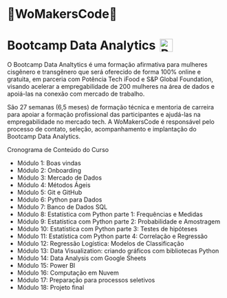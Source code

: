 
<h1> 🦋WoMakersCode🦋</h1>

<h1 style="display: flex; align-items: center;">
  Bootcamp Data Analytics
  <img src="https://cdn-images-1.medium.com/v2/resize:fit:1200/1*B8rGvo7fJ7qL4uFJ_II_-w.png" alt="Python logo" width="30" style="margin-left: 10px;">
</h1>

O Bootcamp Data Analtytics é uma formação afirmativa para mulheres cisgênero e transgênero que será oferecido de forma 100% online e gratuita, em parceria com
Potência Tech iFood e S&P Global Foundation, visando acelerar a empregabilidade de 200 mulheres na área de dados e apoiá-las na conexão com mercado de trabalho.

São 27 semanas (6,5 meses) de formação técnica e mentoria de carreira para apoiar a formação profissional das participantes e ajudá-las na empregabilidade no
mercado tech. A WoMakersCode é responsável pelo processo de contato, seleção, acompanhamento e implantação do Bootcamp Data Analytics.

Cronograma de Conteúdo do Curso

- Módulo 1: Boas vindas
- Módulo 2: Onboarding
- Módulo 3: Mercado de Dados
- Módulo 4: Métodos Ágeis
- Módulo 5: Git e GitHub
- Módulo 6: Python para Dados
- Módulo 7: Banco de Dados SQL
- Módulo 8: Estatística com Python parte 1: Frequências e Medidas
- Módulo 9: Estatística com Python parte 2: Probabilidade e Amostragem
- Módulo 10: Estatística com Python parte 3: Testes de hipóteses
- Módulo 11: Estatística com Python parte 4: Correlação e Regressão
- Módulo 12: Regressão Logística: Modelos de Classificação
- Módulo 13: Data Visualization: criando gráficos com bibliotecas Python
- Módulo 14: Data Analysis com Google Sheets
- Módulo 15: Power BI
- Módulo 16: Computação em Nuvem
- Módulo 17: Preparação para processos seletivos
- Módulo 18: Projeto final
